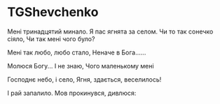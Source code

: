 # TGShevchenko

Мені тринадцятий минало.
Я пас ягнята за селом.
Чи то так сонечко сіяло,
Чи так мені чого було?


Мені так любо, любо стало,
Неначе в Бога......


Молюся Богу... І не знаю,
Чого маленькому мені


Господнє небо, і село,
Ягня, здається, веселилось!

І рай запалило.
Мов прокинувся, дивлюся: